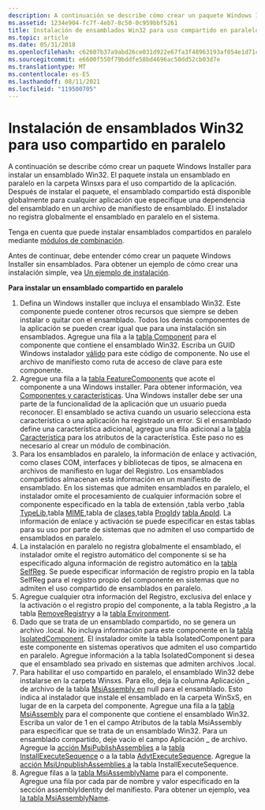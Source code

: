 ```yaml
---
description: A continuación se describe cómo crear un paquete Windows Installer para instalar un ensamblado Win32.
ms.assetid: 1234e904-fc7f-4eb7-8c50-0c959bbf5261
title: Instalación de ensamblados Win32 para uso compartido en paralelo
ms.topic: article
ms.date: 05/31/2018
ms.openlocfilehash: c62607b37a9abd26ce031d922e67fa3f48963193af054e1d71c6903474220e82
ms.sourcegitcommit: e6600f550f79bddfe58bd4696ac50dd52cb03d7e
ms.translationtype: MT
ms.contentlocale: es-ES
ms.lasthandoff: 08/11/2021
ms.locfileid: "119500705"
---
```

# <a name="installing-win32-assemblies-for-side-by-side-sharing"></a>Instalación de ensamblados Win32 para uso compartido en paralelo

A continuación se describe cómo crear un paquete Windows Installer para instalar un ensamblado Win32. El paquete instala un ensamblado en paralelo en la carpeta Winsxs para el uso compartido de la aplicación. Después de instalar el paquete, el ensamblado compartido está disponible globalmente para cualquier aplicación que especifique una dependencia del ensamblado en un archivo de manifiesto de ensamblado. El instalador no registra globalmente el ensamblado en paralelo en el sistema.

Tenga en cuenta que puede instalar ensamblados compartidos en paralelo mediante [módulos de combinación](merge-modules.md).

Antes de continuar, debe entender cómo crear un paquete Windows Installer sin ensamblados. Para obtener un ejemplo de cómo crear una instalación simple, vea [Un ejemplo de instalación](an-installation-example.md).

**Para instalar un ensamblado compartido en paralelo**

1.  Defina un Windows installer que incluya el ensamblado Win32. Este componente puede contener otros recursos que siempre se deben instalar o quitar con el ensamblado. Todos los demás componentes de la aplicación se pueden crear igual que para una instalación sin ensamblados. Agregue una fila a la [tabla Component](component-table.md) para el componente que contiene el ensamblado Win32. Escriba un GUID Windows instalador [válido](guid.md) para este código de componente. No use el archivo de manifiesto como ruta de acceso de clave para este componente.
2.  Agregue una fila a la [tabla FeatureComponents](featurecomponents-table.md) que acote el componente a una Windows installer. Para obtener información, vea [Componentes y características](components-and-features.md). Una Windows installer debe ser una parte de la funcionalidad de la aplicación que un usuario pueda reconocer. El ensamblado se activa cuando un usuario selecciona esta característica o una aplicación ha registrado un error. Si el ensamblado define una característica adicional, agregue una fila adicional a la [tabla Característica](feature-table.md) para los atributos de la característica. Este paso no es necesario al crear un módulo de combinación.
3.  Para los ensamblados en paralelo, la información de enlace y activación, como clases COM, interfaces y bibliotecas de tipos, se almacena en archivos de manifiesto en lugar del Registro. Los ensamblados compartidos almacenan esta información en un manifiesto de ensamblado. En los sistemas que admiten ensamblados en paralelo, el instalador omite el procesamiento de cualquier información sobre el componente especificado en la tabla de extensión [,](extension-table.md)tabla verbo [,](verb-table.md)tabla [TypeLib,](typelib-table.md)tabla [MIME,](mime-table.md)tabla de [clases,](class-table.md)tabla [ProgId](progid-table.md)y [tabla AppId](appid-table.md). La información de enlace y activación se puede especificar en estas tablas para su uso por parte de sistemas que no admiten el uso compartido de ensamblados en paralelo.
4.  La instalación en paralelo no registra globalmente el ensamblado, el instalador omite el registro automático del componente si se ha especificado alguna información de registro automático en la [tabla SelfReg](selfreg-table.md). Se puede especificar información de registro propio en la tabla SelfReg para el registro propio del componente en sistemas que no admiten el uso compartido de ensamblados en paralelo.
5.  Agregue cualquier otra información del Registro, exclusiva del enlace y la activación o el registro propio del componente, a la tabla Registro [,](registry-table.md)a la tabla [RemoveRegistry](removeregistry-table.md)y a la [tabla Environment](environment-table.md).
6.  Dado que se trata de un ensamblado compartido, no se genera un archivo .local. No incluya información para este componente en la [tabla IsolatedComponent](isolatedcomponent-table.md). El instalador omite la tabla IsolatedComponent para este componente en sistemas operativos que admiten el uso compartido en paralelo. Agregue información a la tabla IsolatedComponent si desea que el ensamblado sea privado en sistemas que admiten archivos .local.
7.  Para habilitar el uso compartido en paralelo, el ensamblado Win32 debe instalarse en la carpeta Winsxs. Para ello, deja la columna Aplicación \_ de archivo de la tabla [MsiAssembly en](msiassembly-table.md) null para el ensamblado. Esto indica al instalador que instale el ensamblado en la carpeta WinSxS, en lugar de en la carpeta del componente. Agregue una fila a la [tabla MsiAssembly](msiassembly-table.md) para el componente que contiene el ensamblado Win32. Escriba un valor de 1 en el campo Atributos de la tabla MsiAssembly para especificar que se trata de un ensamblado Win32. Para un ensamblado compartido, deje vacío el campo Aplicación \_ de archivo. Agregue la [acción MsiPublishAssemblies](msipublishassemblies-action.md) a la [tabla InstallExecuteSequence](installexecutesequence-table.md) o a la tabla [AdvtExecuteSequence](advtexecutesequence-table.md). Agregue la [acción MsiUnpublishAssemblies a](msiunpublishassemblies-action.md) la tabla InstallExecuteSequence.
8.  Agregue filas a la [tabla MsiAssemblyName](msiassemblyname-table.md) para el componente. Agregue una fila por cada par de nombre y valor especificado en la sección assemblyIdentity del manifiesto. Para obtener un ejemplo, vea [la tabla MsiAssemblyName](msiassemblyname-table.md).

 

 



